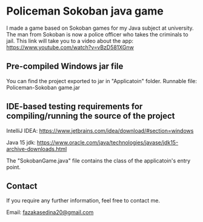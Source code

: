 # Policeman Sokoban java game

I made a game based on Sokoban games for my Java subject at university. The man from Sokoban is now a police officer who takes the criminals to jail.
This link will take you to a video about the app: https://www.youtube.com/watch?v=vBzD581XGnw

Pre-compiled Windows jar file
-----
You can find the project exported to jar in "Applicatoin" folder.
Runnable file: Policeman-Sokoban game.jar

IDE-based testing requirements for compiling/running the source of the project
------------------------------------------------------------------------------
IntelliJ IDEA: https://www.jetbrains.com/idea/download/#section=windows

Java 15 jdk: https://www.oracle.com/java/technologies/javase/jdk15-archive-downloads.html

The "SokobanGame.java" file contains the class of the applicatoin's entry point.

Contact
--------
If you require any further information, feel free to contact me.

Email: fazakasedina20@gmail.com